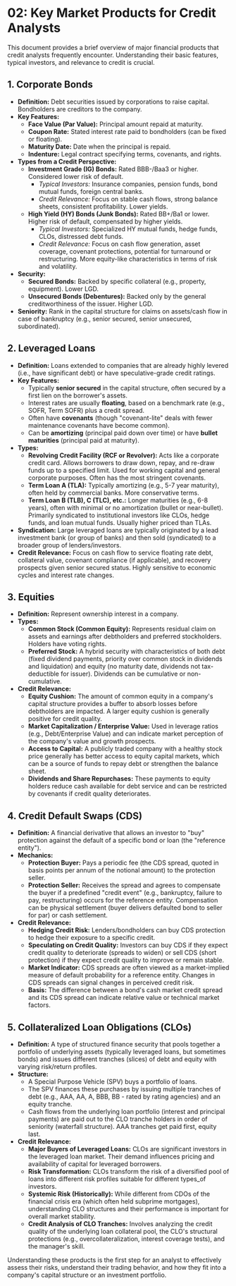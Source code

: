 # 02: Key Market Products for Credit Analysts

This document provides a brief overview of major financial products that credit analysts frequently encounter. Understanding their basic features, typical investors, and relevance to credit is crucial.

## 1. Corporate Bonds

*   **Definition:** Debt securities issued by corporations to raise capital. Bondholders are creditors to the company.
*   **Key Features:**
    *   **Face Value (Par Value):** Principal amount repaid at maturity.
    *   **Coupon Rate:** Stated interest rate paid to bondholders (can be fixed or floating).
    *   **Maturity Date:** Date when the principal is repaid.
    *   **Indenture:** Legal contract specifying terms, covenants, and rights.
*   **Types from a Credit Perspective:**
    *   **Investment Grade (IG) Bonds:** Rated BBB-/Baa3 or higher. Considered lower risk of default.
        *   *Typical Investors:* Insurance companies, pension funds, bond mutual funds, foreign central banks.
        *   *Credit Relevance:* Focus on stable cash flows, strong balance sheets, consistent profitability. Lower yields.
    *   **High Yield (HY) Bonds (Junk Bonds):** Rated BB+/Ba1 or lower. Higher risk of default, compensated by higher yields.
        *   *Typical Investors:* Specialized HY mutual funds, hedge funds, CLOs, distressed debt funds.
        *   *Credit Relevance:* Focus on cash flow generation, asset coverage, covenant protections, potential for turnaround or restructuring. More equity-like characteristics in terms of risk and volatility.
*   **Security:**
    *   **Secured Bonds:** Backed by specific collateral (e.g., property, equipment). Lower LGD.
    *   **Unsecured Bonds (Debentures):** Backed only by the general creditworthiness of the issuer. Higher LGD.
*   **Seniority:** Rank in the capital structure for claims on assets/cash flow in case of bankruptcy (e.g., senior secured, senior unsecured, subordinated).

## 2. Leveraged Loans

*   **Definition:** Loans extended to companies that are already highly levered (i.e., have significant debt) or have speculative-grade credit ratings.
*   **Key Features:**
    *   Typically **senior secured** in the capital structure, often secured by a first lien on the borrower's assets.
    *   Interest rates are usually **floating**, based on a benchmark rate (e.g., SOFR, Term SOFR) plus a credit spread.
    *   Often have **covenants** (though "covenant-lite" deals with fewer maintenance covenants have become common).
    *   Can be **amortizing** (principal paid down over time) or have **bullet maturities** (principal paid at maturity).
*   **Types:**
    *   **Revolving Credit Facility (RCF or Revolver):** Acts like a corporate credit card. Allows borrowers to draw down, repay, and re-draw funds up to a specified limit. Used for working capital and general corporate purposes. Often has the most stringent covenants.
    *   **Term Loan A (TLA):** Typically amortizing (e.g., 5-7 year maturity), often held by commercial banks. More conservative terms.
    *   **Term Loan B (TLB), C (TLC), etc.:** Longer maturities (e.g., 6-8 years), often with minimal or no amortization (bullet or near-bullet). Primarily syndicated to institutional investors like CLOs, hedge funds, and loan mutual funds. Usually higher priced than TLAs.
*   **Syndication:** Large leveraged loans are typically originated by a lead investment bank (or group of banks) and then sold (syndicated) to a broader group of lenders/investors.
*   **Credit Relevance:** Focus on cash flow to service floating rate debt, collateral value, covenant compliance (if applicable), and recovery prospects given senior secured status. Highly sensitive to economic cycles and interest rate changes.

## 3. Equities

*   **Definition:** Represent ownership interest in a company.
*   **Types:**
    *   **Common Stock (Common Equity):** Represents residual claim on assets and earnings after debtholders and preferred stockholders. Holders have voting rights.
    *   **Preferred Stock:** A hybrid security with characteristics of both debt (fixed dividend payments, priority over common stock in dividends and liquidation) and equity (no maturity date, dividends not tax-deductible for issuer). Dividends can be cumulative or non-cumulative.
*   **Credit Relevance:**
    *   **Equity Cushion:** The amount of common equity in a company's capital structure provides a buffer to absorb losses before debtholders are impacted. A larger equity cushion is generally positive for credit quality.
    *   **Market Capitalization / Enterprise Value:** Used in leverage ratios (e.g., Debt/Enterprise Value) and can indicate market perception of the company's value and growth prospects.
    *   **Access to Capital:** A publicly traded company with a healthy stock price generally has better access to equity capital markets, which can be a source of funds to repay debt or strengthen the balance sheet.
    *   **Dividends and Share Repurchases:** These payments to equity holders reduce cash available for debt service and can be restricted by covenants if credit quality deteriorates.

## 4. Credit Default Swaps (CDS)

*   **Definition:** A financial derivative that allows an investor to "buy" protection against the default of a specific bond or loan (the "reference entity").
*   **Mechanics:**
    *   **Protection Buyer:** Pays a periodic fee (the CDS spread, quoted in basis points per annum of the notional amount) to the protection seller.
    *   **Protection Seller:** Receives the spread and agrees to compensate the buyer if a predefined "credit event" (e.g., bankruptcy, failure to pay, restructuring) occurs for the reference entity. Compensation can be physical settlement (buyer delivers defaulted bond to seller for par) or cash settlement.
*   **Credit Relevance:**
    *   **Hedging Credit Risk:** Lenders/bondholders can buy CDS protection to hedge their exposure to a specific credit.
    *   **Speculating on Credit Quality:** Investors can buy CDS if they expect credit quality to deteriorate (spreads to widen) or sell CDS (short protection) if they expect credit quality to improve or remain stable.
    *   **Market Indicator:** CDS spreads are often viewed as a market-implied measure of default probability for a reference entity. Changes in CDS spreads can signal changes in perceived credit risk.
    *   **Basis:** The difference between a bond's cash market credit spread and its CDS spread can indicate relative value or technical market factors.

## 5. Collateralized Loan Obligations (CLOs)

*   **Definition:** A type of structured finance security that pools together a portfolio of underlying assets (typically leveraged loans, but sometimes bonds) and issues different tranches (slices) of debt and equity with varying risk/return profiles.
*   **Structure:**
    *   A Special Purpose Vehicle (SPV) buys a portfolio of loans.
    *   The SPV finances these purchases by issuing multiple tranches of debt (e.g., AAA, AA, A, BBB, BB - rated by rating agencies) and an equity tranche.
    *   Cash flows from the underlying loan portfolio (interest and principal payments) are paid out to the CLO tranche holders in order of seniority (waterfall structure). AAA tranches get paid first, equity last.
*   **Credit Relevance:**
    *   **Major Buyers of Leveraged Loans:** CLOs are significant investors in the leveraged loan market. Their demand influences pricing and availability of capital for leveraged borrowers.
    *   **Risk Transformation:** CLOs transform the risk of a diversified pool of loans into different risk profiles suitable for different types_of investors.
    *   **Systemic Risk (Historically):** While different from CDOs of the financial crisis era (which often held subprime mortgages), understanding CLO structures and their performance is important for overall market stability.
    *   **Credit Analysis of CLO Tranches:** Involves analyzing the credit quality of the underlying loan collateral pool, the CLO's structural protections (e.g., overcollateralization, interest coverage tests), and the manager's skill.

Understanding these products is the first step for an analyst to effectively assess their risks, understand their trading behavior, and how they fit into a company's capital structure or an investment portfolio.
